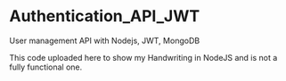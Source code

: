 # Authentication_API_JWT
User management API with Nodejs, JWT, MongoDB

This code uploaded here to show my Handwriting in NodeJS and is not a fully functional one.